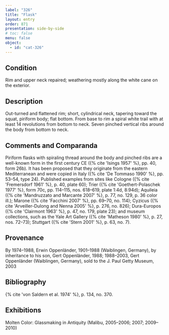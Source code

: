```yaml
---
label: "326"
title: "Flask"
layout: entry
order: 871
presentation: side-by-side
# toc: false
menu: false
object:
  - id: "cat-326"
---
```


## Condition

Rim and upper neck repaired; weathering mostly along the white cane on the exterior.

## Description

Out-turned and flattened rim; short, cylindrical neck, tapering toward the squat, piriform body; flat bottom. From base to rim a spiral white trail with at least 14 revolutions from bottom to neck. Seven pinched vertical ribs around the body from bottom to neck.

## Comments and Comparanda

Piriform flasks with spiraling thread around the body and pinched ribs are a well-known form in the first century CE ({% cite 'Isings 1957' %}, pp. 40, form 26b). It has been proposed that they originate from the eastern Mediterranean and were copied in Italy ({% cite 'De Tommaso 1990' %}, pp. 53–54, type 24). Published examples from sites like Cologne ({% cite 'Fremersdorf 1961' %}, p. 40, plate 60); Trier ({% cite 'Goethert-Polaschek 1977' %}, form 70c, pp. 114–115, nos. 618–619, plate 1:4d, 8:94d); Aquileia ({% cite 'Mandruzzato and Marcante 2007' %}, p. 77, no. 129, p. 36 color ill.); Marone ({% cite 'Facchini 2007' %}, pp. 69–70, no. 114); Cyzicus ({% cite 'Arveiller-Dulong and Nenna 2005' %}, p. 276, no. 826); Dura-Europos ({% cite 'Clairmont 1963' %}, p. 47, no. 179, plate 23); and museum collections, such as the Yale Art Gallery ({% cite 'Matheson 1980' %}, p. 27, nos. 72–73); Stuttgart ({% cite 'Stern 2001' %}, p. 63, no. 7).

## Provenance

By 1974–1988, Erwin Oppenländer, 1901–1988 (Waiblingen, Germany), by inheritance to his son, Gert Oppenländer, 1988; 1988–2003, Gert Oppenländer (Waiblingen, Germany), sold to the J. Paul Getty Museum, 2003

## Bibliography

{% cite 'von Saldern et al. 1974' %}, p. 134, no. 370.

## Exhibitions

Molten Color: Glassmaking in Antiquity (Malibu, 2005–2006; 2007; 2009–2010)